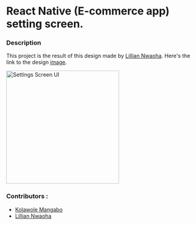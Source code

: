 # React Native (E-commerce app) setting screen. 

### Description 

This project is the result of this design made by [Lillian Nwaoha](https://www.linkedin.com/in/lillian-nwaoha/). 
Here's the link to the design [image](https://www.linkedin.com/feed/update/urn:li:activity:6832185022829645825/).

<img src="https://media-exp1.licdn.com/dms/image/C4E22AQH4uHCBj3qkfA/feedshare-shrink_1280/0/1628919844669?e=1631750400&v=beta&t=QqkG8lYxQtVOnNbAH9I_g3yvDmbWKkaxQk0VzCPoIr4" alt="Settings Screen UI" width="300"/>

### Contributors : 
- [Kolawole Mangabo](https://github.com/koladev32)
- [Lillian Nwaoha](https://www.linkedin.com/in/lillian-nwaoha/)
